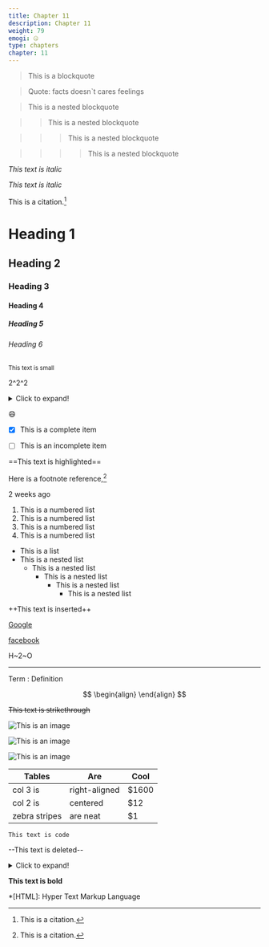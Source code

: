 ```yaml
---
title: Chapter 11
description: Chapter 11
weight: 79
emogi: 🤐
type: chapters
chapter: 11
---
```



> This is a blockquote

> Quote: facts doesn`t cares feelings 

> This is a nested blockquote

>> This is a nested blockquote

>>> This is a nested blockquote

>>>> This is a nested blockquote


*This text is italic*

_This text is italic_


This is a citation.[^1]
[^1]: This is a citation.


# Heading 1 
## Heading 2 
### Heading 3 
#### Heading 4 
##### Heading 5 
###### Heading 6 


<sub>This text is small</sub>


2^2^2


<details>
<summary>Click to expand!</summary>
</details>


:smile:


- [x] This is a complete item
- [ ] This is an incomplete item


==This text is highlighted==


Here is a footnote reference,[^1]
[^1]: And here is the footnote.


<time datetime="2013-04-06T12:32+00:00">2 weeks ago</time>


1. This is a numbered list
2. This is a numbered list
3. This is a numbered list
4. This is a numbered list
- This is a list
- This is a nested list
	- This is a nested list
		- This is a nested list
			- This is a nested list
				- This is a nested list


++This text is inserted++


[Google](https://www.google.com)

[facebook](https://www.facebook.com "This is a title")


H~2~O


---


Term
: Definition


$$
\begin{align}
\end{align}
$$


~~This text is strikethrough~~


![This is an image](https://www.google.com/images/branding/googlelogo/1x/googlelogo_color_272x92dp.png)

![This is an image](https://images.pexels.com/photos/14980905/pexels-photo-14980905.jpeg "This is a title")

![This is an image](https://images.pexels.com/photos/1612351/pexels-photo-1612351.jpeg)


| Tables | Are | Cool |
| --- | --- | --- |
| col 3 is | right-aligned | $1600 |
| col 2 is | centered | $12 |
| zebra stripes | are neat | $1 |


`This text is code`


--This text is deleted--


<details>
<summary>Click to expand!</summary>
</details>


**This text is bold**


*[HTML]: Hyper Text Markup Language
